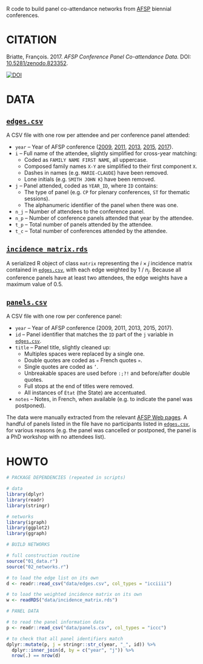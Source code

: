 R code to build panel co-attendance networks from [AFSP](http://www.afsp.info/) biennial conferences.

# CITATION

Briatte, François. 2017. _AFSP Conference Panel Co-attendance Data._ DOI: [10.5281/zenodo.823352](https://doi.org/10.5281/zenodo.823352).

[![DOI](https://zenodo.org/badge/DOI/10.5281/zenodo.823352.svg)](https://doi.org/10.5281/zenodo.823352)

# DATA

## [`edges.csv`][data-edges]

A CSV file with one row per attendee and per conference panel attended:

- `year` – Year of AFSP conference ([2009][2009], [2011][2011], [2013][2013], [2015][2015], [2017][2017]).
- `i` – Full name of the attendee, slightly simplified for cross-year matching:
  - Coded as `FAMILY NAME FIRST NAME`, all uppercase.
  - Composed family names `X-Y` are simplified to their first component `X`.
  - Dashes in names (e.g. `MARIE-CLAUDE`) have been removed.
  - Lone initials (e.g. `SMITH JOHN K`) have been removed.
- `j` – Panel attended, coded as `YEAR_ID`, where `ID` contains:
  - The type of panel (e.g. `CP` for plenary conferences, `ST` for thematic sessions).
  - The alphanumeric identifier of the panel when there was one.
- `n_j` – Number of attendees to the conference panel.
- `n_p` – Number of conference panels attended that year by the attendee.
- `t_p` – Total number of panels attended by the attendee.
- `t_c` – Total number of conferences attended by the attendee.

[data-edges]: https://github.com/briatte/congres-afsp/blob/master/data/edges.csv
[2009]: http://www.afsp.info/archives/congres/congres2009/programmes/indexnoms.html
[2011]: http://www.afsp.info/archives/congres/congres2011/programme/index.html
[2013]: http://www.afsp.info/archives/congres/congres2013/indexducongres.html
[2015]: http://www.afsp.info/archives/congres/congres2015/indexcongres.html
[2017]: http://www.afsp.info/congres/congres-2017/index/

## [`incidence_matrix.rds`][data-incidence_matrix]

A serialized R object of class `matrix` representing the _i_ &times; _j_ incidence matrix contained in [`edges.csv`][data-edges], with each edge weighted by 1 / _n<sub>j</sub>_. Because all conference panels have at least two attendees, the edge weights have a maximum value of 0.5.

[data-incidence_matrix]: https://github.com/briatte/congres-afsp/blob/master/data/incidence_matrix.rds

## [`panels.csv`][data-panels]

A CSV file with one row per conference panel:

- `year` – Year of AFSP conference (2009, 2011, 2013, 2015, 2017).
- `id` – Panel identifier that matches the `ID` part of the `j` variable in [`edges.csv`][data-edges].
- `title` – Panel title, slightly cleaned up:
  - Multiples spaces were replaced by a single one.
  - Double quotes are coded as `«` French quotes `»`.
  - Single quotes are coded as `’`.
  - Unbreakable spaces are used before `:;?!` and before/after double quotes.
  - Full stops at the end of titles were removed.
  - All instances of `État` (the State) are accentuated.
- `notes` – Notes, in French, when available (e.g. to indicate the panel was postponed).

The data were manually extracted from the relevant [AFSP Web pages](http://www.afsp.info/congres/editions-precedentes/). A handful of panels listed in the file have no participants listed in [`edges.csv`][data-edges], for various reasons (e.g. the panel was cancelled or postponed, the panel is a PhD workshop with no attendees list).

[data-panels]: https://github.com/briatte/congres-afsp/blob/master/data/panels.csv

# HOWTO

```r
# PACKAGE DEPENDENCIES (repeated in scripts)

# data
library(dplyr)
library(readr)
library(stringr)

# networks
library(igraph)
library(ggplot2)
library(ggraph)

# BUILD NETWORKS

# full construction routine
source("01_data.r")
source("02_networks.r")

# to load the edge list on its own
d <- readr::read_csv("data/edges.csv", col_types = "icciiii")

# to load the weighted incidence matrix on its own
w <- readRDS("data/incidence_matrix.rds")

# PANEL DATA

# to read the panel information data
p <- readr::read_csv("data/panels.csv", col_types = "iccc")

# to check that all panel identifiers match
dplyr::mutate(p, j = stringr::str_c(year, "_", id)) %>% 
  dplyr::inner_join(d, by = c("year", "j")) %>% 
  nrow(.) == nrow(d)
```
